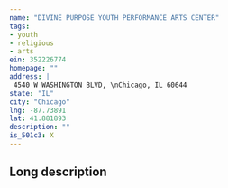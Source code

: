 ```yaml
---
name: "DIVINE PURPOSE YOUTH PERFORMANCE ARTS CENTER"
tags:
- youth
- religious
- arts
ein: 352226774
homepage: ""
address: |
 4540 W WASHINGTON BLVD, \nChicago, IL 60644
state: "IL"
city: "Chicago"
lng: -87.73891
lat: 41.881893
description: ""
is_501c3: X
---
```


## Long description


